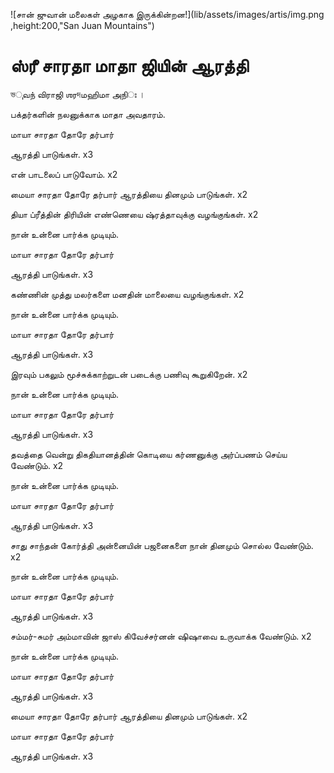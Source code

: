 ![சான் ஜுவான் மலைகள் அழகாக இருக்கின்றன!](lib/assets/images/artis/img.png ,height:200,"San Juan Mountains")

# ஸ்ரீ சாரதா மாதா ஜியின் ஆரத்தி

ভுவந் விராஜி ஶரদமஹிமா அநிঃ ।

பக்தர்களின் நலனுக்காக மாதா அவதாரம்.

மாயா சாரதா தோரே தர்பார்

ஆரத்தி பாடுங்கள். x3

என் பாடலைப் பாடுவோம். x2

மையா சாரதா தோரே தர்பார் ஆரத்தியை தினமும் பாடுங்கள். x2

தியா ப்ரீத்தின் திரியின் எண்ணெயை ஷ்ரத்தாவுக்கு வழங்குங்கள். x2

நான் உன்னை பார்க்க முடியும்.

மாயா சாரதா தோரே தர்பார்

ஆரத்தி பாடுங்கள். x3

கண்ணின் முத்து மலர்களை மனதின் மாலையை வழங்குங்கள். x2

நான் உன்னை பார்க்க முடியும்.

மாயா சாரதா தோரே தர்பார்

ஆரத்தி பாடுங்கள். x3

இரவும் பகலும் மூச்சுக்காற்றுடன் படைக்கு பணிவு கூறுகிறேன். x2

நான் உன்னை பார்க்க முடியும்.

மாயா சாரதா தோரே தர்பார்

ஆரத்தி பாடுங்கள். x3

தவத்தை வென்று திகதியானத்தின் கொடியை கர்ணனுக்கு அர்ப்பணம் செய்ய வேண்டும். x2

நான் உன்னை பார்க்க முடியும்.

மாயா சாரதா தோரே தர்பார்

ஆரத்தி பாடுங்கள். x3

சாது சாந்தன் கோர்த்தி அன்னையின் பஜனைகளை நான் தினமும் சொல்ல வேண்டும். x2

நான் உன்னை பார்க்க முடியும்.

மாயா சாரதா தோரே தர்பார்

ஆரத்தி பாடுங்கள். x3

சம்மர்-சுமர் அம்மாவின் ஜாஸ் கிவேச்சர்னன் ஷிஷாவை உருவாக்க வேண்டும். x2

நான் உன்னை பார்க்க முடியும்.

மாயா சாரதா தோரே தர்பார்

ஆரத்தி பாடுங்கள். x3

மையா சாரதா தோரே தர்பார் ஆரத்தியை தினமும் பாடுங்கள். x2

மாயா சாரதா தோரே தர்பார்

ஆரத்தி பாடுங்கள். x3